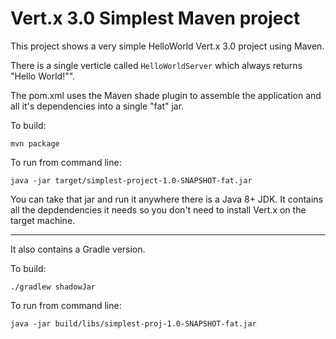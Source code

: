 # Vert.x 3.0 Simplest Maven project

This project shows a very simple HelloWorld Vert.x 3.0 project using Maven.

There is a single verticle called `HelloWorldServer` which always returns "Hello World!"".

The pom.xml uses the Maven shade plugin to assemble the application and all it's dependencies into a single "fat" jar.

To build:

    mvn package

To run from command line:

    java -jar target/simplest-project-1.0-SNAPSHOT-fat.jar

You can take that jar and run it anywhere there is a Java 8+ JDK. It contains all the depdendencies it needs so you
don't need to install Vert.x on the target machine.

---

It also contains a Gradle version.

To build:

    ./gradlew shadowJar

To run from command line:

    java -jar build/libs/simplest-proj-1.0-SNAPSHOT-fat.jar